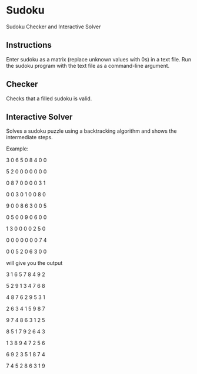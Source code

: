 # Sudoku
Sudoku Checker and Interactive Solver

Instructions
------------
Enter sudoku as a matrix (replace unknown values with 0s) in a text file.
Run the sudoku program with the text file as a command-line argument.

Checker
-------
Checks that a filled sudoku is valid.

Interactive Solver
------------------
Solves a sudoku puzzle using a backtracking algorithm and shows the intermediate steps.

Example:

3 0 6 5 0 8 4 0 0

5 2 0 0 0 0 0 0 0

0 8 7 0 0 0 0 3 1

0 0 3 0 1 0 0 8 0

9 0 0 8 6 3 0 0 5

0 5 0 0 9 0 6 0 0

1 3 0 0 0 0 2 5 0

0 0 0 0 0 0 0 7 4

0 0 5 2 0 6 3 0 0

will give you the output

3 1 6 5 7 8 4 9 2 

5 2 9 1 3 4 7 6 8 

4 8 7 6 2 9 5 3 1 

2 6 3 4 1 5 9 8 7 

9 7 4 8 6 3 1 2 5 

8 5 1 7 9 2 6 4 3 

1 3 8 9 4 7 2 5 6 

6 9 2 3 5 1 8 7 4 

7 4 5 2 8 6 3 1 9
